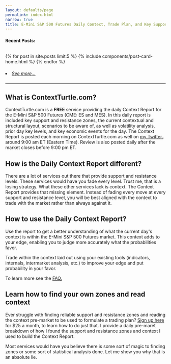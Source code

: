 ```yaml
---
layout: defaults/page
permalink: index.html
narrow: true
title: E-Mini S&P 500 Futures Daily Context, Trade Plan, and Key Support/Resistance Zones for Day Traders
---
```


#### Recent Posts:
<pre></pre>

{% for post in site.posts limit:5 %}
{% include components/post-card-home.html %}
{% endfor %}

<h5 style="font-weight: normal;">
    <li><a href="{{site.baseurl}}/list/archive.html">See more...</a></li>
</h5>

<hr />

## What is ContextTurtle.com?

ContextTurtle.com is a **FREE** service providing the daily Context Report for the E-Mini S&P 500 Futures (CME: ES and MES). In this daily report is included key support and resistance zones, the current contextual and structural layout, scenarios to be aware of, as well as volatility analysis, prior day key levels, and key economic events for the day. The Context Report is posted each morning on ContextTurtle.com as well on [my Twitter.](https://twitter.com/contextturtle). around 9:00 am ET (Eastern Time). Review is also posted daily after the market closes before 9:00 pm ET.

## How is the Daily Context Report different?

There are a lot of services out there that provide support and resistance levels. These services would have you fade every level. Trust me, that is a losing strategy. What these other services lack is context. The Context Report provides that missing element. Instead of fading every move at every support and resistance level, you will be best aligned with the context to trade with the market rather than always against it.

## How to use the Daily Context Report?

Use the report to get a better understanding of what the current day's context is within the E-Mini S&P 500 Futures market. This context adds to your edge, enabling you to judge more accurately what the probabilities favor.

Trade within the context laid out using your existing tools (indicators, internals, intermarket analysis, etc.) to improve your edge and put probability in your favor.

To learn more see the [FAQ.]({{site.baseurl}}/faq.html)

## Learn how to find your own zones and read context

Ever struggle with finding reliable support and resistance zones and reading the context pre-market to be used to formulate a trading plan? [Sign up here](https://www.patreon.com/contextturtle) for $25 a month, to learn how to do just that. I provide a daily pre-maret breakdown of how I found the support and resistance zones and context I used to build the Context Report.

Most services would have you believe there is some sort of magic to finding zones or some sort of statistical analysis done. Let me show you why that is an absolute lie.